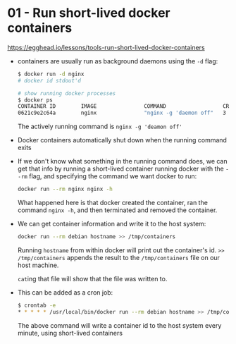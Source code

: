 # 01 - Run short-lived docker containers

https://egghead.io/lessons/tools-run-short-lived-docker-containers

- containers are usually run as background daemons using the `-d` flag:

    ```bash
    $ docker run -d nginx
    # docker id stdout'd

    # show running docker processes
    $ docker ps
    CONTAINER ID        IMAGE               COMMAND                  CREATED             STATUS              PORTS               NAMES
    0621c9e2c64a        nginx               "nginx -g 'daemon off"   3 minutes ago       Up 3 minutes        80/tcp              adoring_nightingale
    ```

    The actively running command is `nginx -g 'deamon off'`
- Docker containers automatically shut down when the running command exits
- If we don't know what something in the running command does, we can get that
    info by running a short-lived container running docker with the `--rm` flag,
    and specifying the command we want docker to run:

    ```bash
    docker run --rm nginx nginx -h
    ```

    What happened here is that docker created the container, ran the command
    `nginx -h`, and then terminated and removed the container.
- We can get container information and write it to the host system:

    ```bash
    docker run --rm debian hostname >> /tmp/containers
    ```

    Running `hostname` from within docker will print out the container's id.
    `>> /tmp/containers` appends the result to the `/tmp/containers` file on our
    host machine.

    `cat`ing that file will show that the file was written to.
- This can be added as a cron job:

    ```bash
    $ crontab -e
    * * * * * /usr/local/bin/docker run --rm debian hostname >> /tmp/containers
    ```

    The above command will write a container id to the host system every minute,
    using short-lived containers
